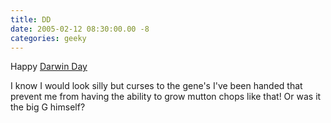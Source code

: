 ```yaml
---
title: DD
date: 2005-02-12 08:30:00.00 -8
categories: geeky
---
```

Happy [Darwin Day](http://darwinday.org/home/index.html)

I know I would look silly but curses to the gene's I've been handed that prevent me from having the ability to grow mutton chops like that! Or was it the big G himself?
